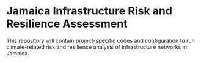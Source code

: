 # Jamaica Infrastructure Risk and Resilience Assessment

This repository will contain project-specific codes and configuration to run climate-related risk and 
resilience analysis of infrastructure networks in Jamaica.
